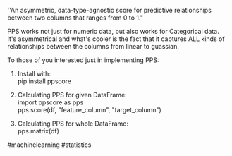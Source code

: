''An asymmetric, data-type-agnostic score for predictive relationships between two columns that ranges from 0 to 1."  
  
PPS works not just for numeric data, but also works for Categorical data. It's asymmetrical and what's cooler is the fact that it captures ALL kinds of relationships between the columns from linear to guassian.   
  
To those of you interested just in implementing PPS:  
1. Install with:   
pip install ppscore  
  
2. Calculating PPS for given DataFrame:   
import ppscore as pps  
pps.score(df, "feature_column", "target_column")  
  
3. Calculating PPS for whole DataFrame:  
pps.matrix(df)   
  
#machinelearning #statistics

